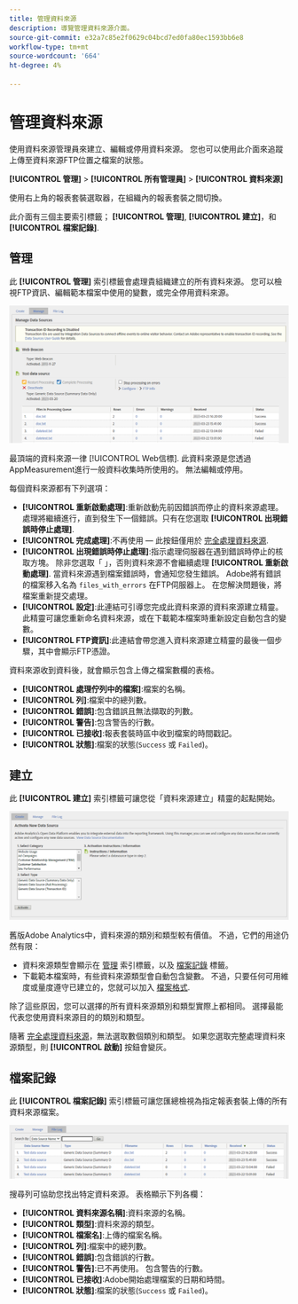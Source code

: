 ```yaml
---
title: 管理資料來源
description: 導覽管理資料來源介面。
source-git-commit: e32a7c85e2f0629c04bcd7ed0fa80ec1593bb6e8
workflow-type: tm+mt
source-wordcount: '664'
ht-degree: 4%

---
```


# 管理資料來源

使用資料來源管理員來建立、編輯或停用資料來源。 您也可以使用此介面來追蹤上傳至資料來源FTP位置之檔案的狀態。

**[!UICONTROL 管理]** > **[!UICONTROL 所有管理員]** > **[!UICONTROL 資料來源]**

使用右上角的報表套裝選取器，在組織內的報表套裝之間切換。

此介面有三個主要索引標籤； **[!UICONTROL 管理]**, **[!UICONTROL 建立]**，和 **[!UICONTROL 檔案記錄]**.

## 管理

此 **[!UICONTROL 管理]** 索引標籤會處理貴組織建立的所有資料來源。 您可以檢視FTP資訊、編輯範本檔案中使用的變數，或完全停用資料來源。

![管理](assets/manage.png)

最頂端的資料來源一律 [!UICONTROL Web信標]. 此資料來源是您透過AppMeasurement進行一般資料收集時所使用的。 無法編輯或停用。

每個資料來源都有下列選項：

* **[!UICONTROL 重新啟動處理]**:重新啟動先前因錯誤而停止的資料來源處理。 處理將繼續進行，直到發生下一個錯誤。只有在您選取 **[!UICONTROL 出現錯誤時停止處理]**.
* **[!UICONTROL 完成處理]**:不再使用 — 此按鈕僅用於 [完全處理資料來源](full-processing-eol.md).
* **[!UICONTROL 出現錯誤時停止處理]**:指示處理伺服器在遇到錯誤時停止的核取方塊。 除非您選取「 」，否則資料來源不會繼續處理 **[!UICONTROL 重新啟動處理]**. 當資料來源遇到檔案錯誤時，會通知您發生錯誤。 Adobe將有錯誤的檔案移入名為 `files_with_errors` 在FTP伺服器上。 在您解決問題後，將 檔案重新提交處理。
* **[!UICONTROL 設定]**:此連結可引導您完成此資料來源的資料來源建立精靈。 此精靈可讓您重新命名資料來源，或在下載範本檔案時重新設定自動包含的變數。
* **[!UICONTROL FTP資訊]**:此連結會帶您進入資料來源建立精靈的最後一個步驟，其中會顯示FTP憑證。

資料來源收到資料後，就會顯示包含上傳之檔案數欄的表格。

* **[!UICONTROL 處理佇列中的檔案]**:檔案的名稱。
* **[!UICONTROL 列]**:檔案中的總列數。
* **[!UICONTROL 錯誤]**:包含錯誤且無法擷取的列數。
* **[!UICONTROL 警告]**:包含警告的行數。
* **[!UICONTROL 已接收]**:報表套裝時區中收到檔案的時間戳記。
* **[!UICONTROL 狀態]**:檔案的狀態(`Success` 或 `Failed`)。

## 建立

此 **[!UICONTROL 建立]** 索引標籤可讓您從「資料來源建立」精靈的起點開始。

![建立](assets/create.png)

舊版Adobe Analytics中，資料來源的類別和類型較有價值。 不過，它們的用途仍然有限：

* 資料來源類型會顯示在 [管理](#manage) 索引標籤，以及 [檔案記錄](#file-log) 標籤。
* 下載範本檔案時，有些資料來源類型會自動包含變數。 不過，只要任何可用維度或量度遵守已建立的，您就可以加入 [檔案格式](file-format.md).

除了這些原因，您可以選擇的所有資料來源類別和類型實際上都相同。 選擇最能代表您使用資料來源目的的類別和類型。

隨著 [完全處理資料來源](full-processing-eol.md)，無法選取數個類別和類型。 如果您選取完整處理資料來源類型，則 **[!UICONTROL 啟動]** 按鈕會變灰。

## 檔案記錄

此 **[!UICONTROL 檔案記錄]** 索引標籤可讓您匯總檢視為指定報表套裝上傳的所有資料來源檔案。

![檔案記錄](assets/file-log.png)

搜尋列可協助您找出特定資料來源。 表格顯示下列各欄：

* **[!UICONTROL 資料來源名稱]**:資料來源的名稱。
* **[!UICONTROL 類型]**:資料來源的類型。
* **[!UICONTROL 檔案名]**:上傳的檔案名稱。
* **[!UICONTROL 列]**:檔案中的總列數。
* **[!UICONTROL 錯誤]**:包含錯誤的行數。
* **[!UICONTROL 警告]**:已不再使用。 包含警告的行數。
* **[!UICONTROL 已接收]**:Adobe開始處理檔案的日期和時間。
* **[!UICONTROL 狀態]**:檔案的狀態(`Success` 或 `Failed`)。
